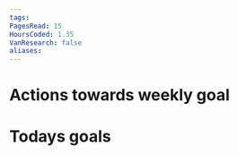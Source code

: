 ```yaml
---
tags: 
PagesRead: 15
HoursCoded: 1.35
VanResearch: false
aliases:
---
```

# Actions towards weekly goal
# Todays goals